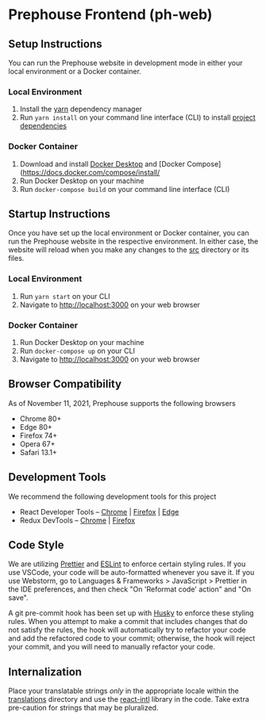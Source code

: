 # Prephouse Frontend (ph-web)

## Setup Instructions

You can run the Prephouse website in development mode in either your
local environment or a Docker container.

### Local Environment

1. Install the [yarn](https://classic.yarnpkg.com/lang/en/docs/install) dependency manager
2. Run `yarn install` on your command line interface (CLI) to install [project dependencies](package.json)

### Docker Container

1. Download and install [Docker Desktop](https://www.docker.com/products/docker-desktop) and
   [Docker Compose](https://docs.docker.com/compose/install/
2. Run Docker Desktop on your machine
3. Run `docker-compose build` on your command line interface (CLI)

## Startup Instructions

Once you have set up the local environment or Docker container, you can
run the Prephouse website in the respective environment. In either case,
the website will reload when you make any changes to the [src](src)
directory or its files.

### Local Environment

1. Run `yarn start` on your CLI
2. Navigate to [http://localhost:3000](http://localhost:3000) on your web browser

### Docker Container

1. Run Docker Desktop on your machine
2. Run `docker-compose up` on your CLI
3. Navigate to [http://localhost:3000](http://localhost:3000) on your web browser

## Browser Compatibility

As of November 11, 2021, Prephouse supports the following browsers

- Chrome 80+
- Edge 80+
- Firefox 74+
- Opera 67+
- Safari 13.1+

## Development Tools

We recommend the following development tools for this project

- React Developer Tools &ndash;
  [Chrome](https://chrome.google.com/webstore/detail/react-developer-tools/fmkadmapgofadopljbjfkapdkoienihi?hl=en)
  | [Firefox](https://addons.mozilla.org/en-CA/firefox/addon/react-devtools/) |
  [Edge](https://microsoftedge.microsoft.com/addons/detail/gpphkfbcpidddadnkolkpfckpihlkkil)
- Redux DevTools &ndash;
  [Chrome](https://chrome.google.com/webstore/detail/redux-devtools/lmhkpmbekcpmknklioeibfkpmmfibljd)
  | [Firefox](https://addons.mozilla.org/en-CA/firefox/addon/reduxdevtools/)

## Code Style

We are utilizing [Prettier](.prettierrc) and [ESLint](.eslintrc) to enforce certain styling rules. If
you use VSCode, your code will be auto-formatted whenever you save it. If you use Webstorm, go to
Languages & Frameworks > JavaScript > Prettier in the IDE preferences, and then check "On 'Reformat
code' action" and "On save".

A git pre-commit hook has been set up with [Husky](https://typicode.github.io/husky/#/) to enforce
these styling rules. When you attempt to make a commit that includes changes that do not satisfy the
rules, the hook will automatically try to refactor your code and add the refactored code to your
commit; otherwise, the hook will reject your commit, and you will need to manually refactor your
code.

## Internalization

Place your translatable strings _only_ in the appropriate locale within the
[translations](./src/strings/translations) directory and use the
[react-intl](https://formatjs.io/docs/react-intl/) library in the code. Take extra pre-caution for
strings that may be pluralized.
